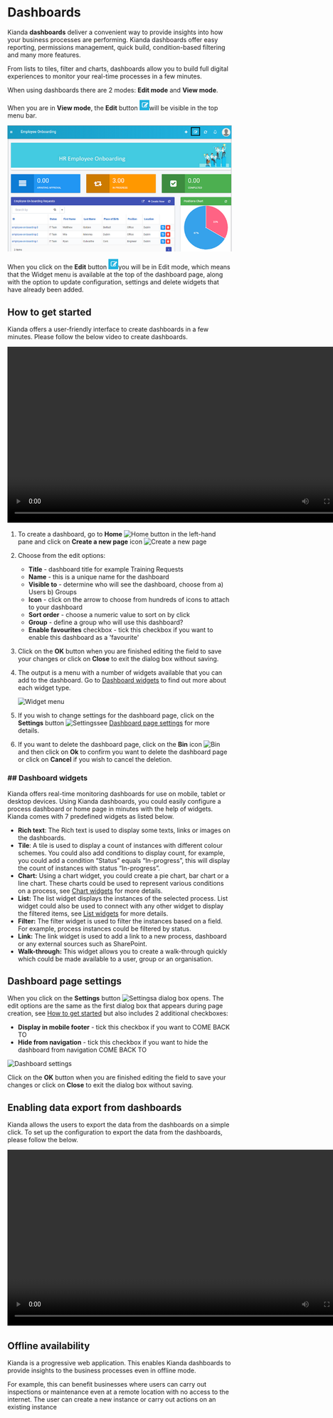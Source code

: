 # Dashboards #

Kianda **dashboards** deliver a convenient way to provide insights into how your business processes are performing. Kianda dashboards offer easy reporting, permissions management, quick build, condition-based filtering and many more features.

From lists to tiles, filter and charts, dashboards allow you to build full digital experiences to monitor your real-time processes in a few minutes.

When using dashboards there are 2 modes: **Edit mode** and **View mode**.

When you are in **View mode**, the **Edit** button ![Edit button](images/edit.png)will be visible in the top menu bar.

![View mode](images/dashboardgeneral.png)

When you click on the **Edit** button ![Edit button](images/edit.png)you will be in Edit mode, which means that the Widget menu is available at the top of the dashboard page, along with the option to update configuration, settings and delete widgets that have already been added. 

## How to get started ##

Kianda offers a user-friendly interface to create dashboards in a few minutes. Please follow the below video to create dashboards.

<video width="100%" controls="" style="box-sizing: inherit; font-size: 16px; -webkit-tap-highlight-color: rgba(0, 0, 0, 0); text-size-adjust: none; color: rgb(77, 77, 77); font-family: -apple-system, BlinkMacSystemFont, &quot;Segoe UI&quot;, Helvetica, Arial, sans-serif, &quot;Apple Color Emoji&quot;, &quot;Segoe UI Emoji&quot;, &quot;Segoe UI Symbol&quot;; font-style: normal; font-variant-ligatures: normal; font-variant-caps: normal; font-weight: 400; letter-spacing: normal; orphans: 2; text-align: start; text-indent: 0px; text-transform: none; white-space: normal; widows: 2; word-spacing: 0px; -webkit-text-stroke-width: 0px; background-color: rgb(255, 255, 255); text-decoration-thickness: initial; text-decoration-style: initial; text-decoration-color: initial; width: 790px;"></video>

1. To create a dashboard, go to **Home** ![Home button](C:\Kianda\docs-dev\pages\README2.assets\home.png) in the left-hand pane and click on **Create a new page** icon ![Create a new page](C:\Kianda\docs-dev\pages\README2.assets\createnew.png)

1. Choose from the edit options:

   - **Title** - dashboard title for example Training Requests
   - **Name** - this is a unique name for the dashboard
   - **Visible to** - determine who will see the dashboard, choose from a) Users b) Groups 
   - **Icon** - click on the arrow to choose from hundreds of icons to attach to your dashboard
   - **Sort order** - choose a numeric value to sort on by click
   - **Group** - define a group who will use this dashboard?
   - **Enable favourites** checkbox - tick this checkbox if you want to enable this dashboard as a 'favourite'

1. Click on the **OK** button when you are finished editing the field to save your changes or click on **Close** to exit the dialog box without saving.

1. The output is a menu with a number of widgets available that you can add to the dashboard. Go to [Dashboard widgets](#dashboard-widgets) to find out more about each widget type.

   ![Widget menu](C:\Kianda\docs-dev\pages\README2.assets\widgetmenu_resized.png)

1. If you wish to change settings for the dashboard page, click on the **Settings** button ![Settings](C:\Kianda\docs-dev\pages\README2.assets\settings.png)see [Dashboard page settings](#dashboard-page-settings) for more details.

1. If you want to delete the dashboard page, click on the **Bin** icon ![Bin](C:\Kianda\docs-dev\pages\README2.assets\bin.png) and then click on **Ok** to confirm you want to delete the dashboard page or click on **Cancel** if you wish to cancel the deletion.

   

   


### ## Dashboard widgets ###

Kianda offers real-time monitoring dashboards for use on mobile, tablet or desktop devices. Using Kianda dashboards, you could easily configure a process dashboard or home page in minutes with the help of widgets. Kianda comes with 7 predefined widgets as listed below.

- **Rich text**: The Rich text is used to display some texts, links or images on the dashboards.
- **Tile**: A tile is used to display a count of instances with different colour schemes. You could also add conditions to display count, for example, you could add a condition “Status” equals “In-progress”, this will display the count of instances with status “In-progress”.
- **Chart:** Using a chart widget, you could create a pie chart, bar chart or a line chart. These charts could be used to represent various conditions on a process, see [Chart widgets](pages/chart.md) for more details.
- **List:** The list widget displays the instances of the selected process. List widget could also be used to connect with any other widget to display the filtered items, see [List widgets](pages/list.md) for more details.
- **Filter:** The filter widget is used to filter the instances based on a field. For example, process instances could be filtered by status.
- **Link:** The link widget is used to add a link to a new process, dashboard or any external sources such as SharePoint.
- **Walk-through:** This widget allows you to create a walk-through quickly which could be made available to a user, group or an organisation.



## Dashboard page settings ##

When you click on the **Settings** button ![Settings](C:\Kianda\docs-dev\pages\README2.assets\settings.png)a dialog box opens. The edit options are the same as the first dialog box that appears during page creation, see [How to get started](#how-to-get-started) but also includes 2 additional checkboxes:

- **Display in mobile footer** - tick this checkbox if you want to COME BACK TO
- **Hide from navigation** - tick this checkbox if you want to hide the dashboard from navigation COME BACK TO

![Dashboard settings](C:\Kianda\docs-dev\pages\README2.assets\dashsettings.png)

Click on the **OK** button when you are finished editing the field to save your changes or click on **Close** to exit the dialog box without saving.



## Enabling data export from dashboards ##

Kianda allows the users to export the data from the dashboards on a simple click. To set up the configuration to export the data from the dashboards, please follow the below.

<video width="100%" controls="" style="box-sizing: inherit; font-size: 16px; -webkit-tap-highlight-color: rgba(0, 0, 0, 0); text-size-adjust: none; color: rgb(77, 77, 77); font-family: -apple-system, BlinkMacSystemFont, &quot;Segoe UI&quot;, Helvetica, Arial, sans-serif, &quot;Apple Color Emoji&quot;, &quot;Segoe UI Emoji&quot;, &quot;Segoe UI Symbol&quot;; font-style: normal; font-variant-ligatures: normal; font-variant-caps: normal; font-weight: 400; letter-spacing: normal; orphans: 2; text-align: start; text-indent: 0px; text-transform: none; white-space: normal; widows: 2; word-spacing: 0px; -webkit-text-stroke-width: 0px; background-color: rgb(255, 255, 255); text-decoration-thickness: initial; text-decoration-style: initial; text-decoration-color: initial; width: 790px;"></video>



## Offline availability ##

Kianda is a progressive web application. This enables Kianda dashboards to provide insights to the business processes even in offline mode.

For example, this can benefit businesses where users can carry out inspections or maintenance even at a remote location with no access to the internet. The user can create a new instance or carry out actions on an existing instance